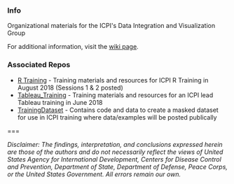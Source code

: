 ### Info
Organizational materials for the ICPI's Data Integration and Visualization Group

For additional information, visit the [wiki page](https://github.com/icpi-div/org/wiki).

### Associated Repos
 - [R Training](https://github.com/ICPI/R-Training) - Training materials and resources for ICPI R Training in August 2018 (Sessions 1 & 2 posted) 
 - [Tableau_Training](https://github.com/ICPI/tableau_training) - Training materials and resources for an ICPI lead Tableau training in June 2018
 - [TrainingDataset](https://github.com/ICPI/TrainingDataset) - Contains code and data to create a masked dataset for use in ICPI training where data/examples will be posted publically


===  

*Disclaimer: The findings, interpretation, and conclusions expressed herein are those of the authors and do not necessarily reflect the views of United States Agency for International Development, Centers for Disease Control and Prevention, Department of State, Department of Defense, Peace Corps, or the United States Government. All errors remain our own.*  
